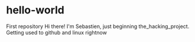 # hello-world
First repository
Hi there! 
I'm Sebastien, just beginning the_hacking_project. Getting used to github and linux rightnow
